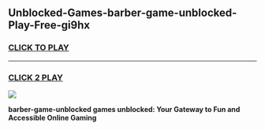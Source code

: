 
## Unblocked-Games-barber-game-unblocked-Play-Free-gi9hx
<h3>
<a href="https://premium76.site?title=barber-game-unblocked&ref=23A">CLICK TO PLAY</a></h3>
<hr>

<h3>
<a href="https://premium76.site?title=barber-game-unblocked&ref=23A">CLICK 2 PLAY</a>
  
</h3>

<a href="https://premium76.site?title=barber-game-unblocked&ref=23A"><img src="https://clearcache.store/games.png"></a>


**barber-game-unblocked games unblocked: Your Gateway to Fun and Accessible Online Gaming**
